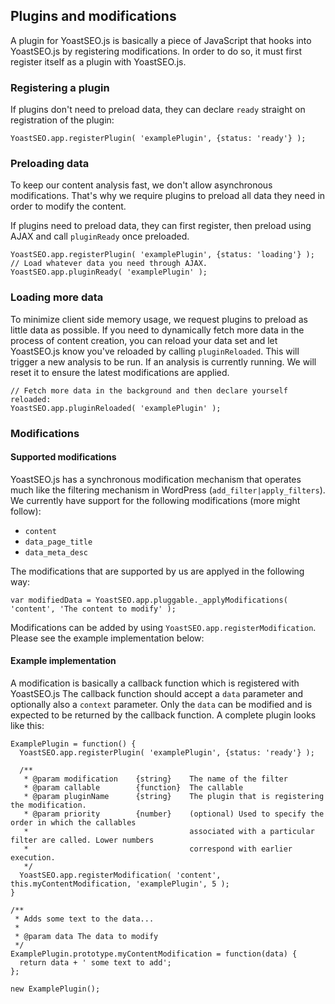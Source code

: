 ## Plugins and modifications

A plugin for YoastSEO.js is basically a piece of JavaScript that hooks into YoastSEO.js by registering modifications. In order to do so, it must first register itself as a plugin with YoastSEO.js.

### Registering a plugin

If plugins don't need to preload data, they can declare `ready` straight on registration of the plugin:

```JS
YoastSEO.app.registerPlugin( 'examplePlugin', {status: 'ready'} );
```

### Preloading data

To keep our content analysis fast, we don't allow asynchronous modifications. That's why we require plugins to preload all data they need in order to modify the content.

If plugins need to preload data, they can first register, then preload using AJAX and call `pluginReady` once preloaded.

```JS
YoastSEO.app.registerPlugin( 'examplePlugin', {status: 'loading'} );
// Load whatever data you need through AJAX.
YoastSEO.app.pluginReady( 'examplePlugin' );
```

### Loading more data

To minimize client side memory usage, we request plugins to preload as little data as possible. If you need to dynamically fetch more data in the process of content creation, you can reload your data set and let YoastSEO.js know you've reloaded by calling `pluginReloaded`. This will trigger a new analysis to be run. If an analysis is currently running. We will reset it to ensure the latest modifications are applied.

```JS
// Fetch more data in the background and then declare yourself reloaded:
YoastSEO.app.pluginReloaded( 'examplePlugin' );
```

### Modifications

#### Supported modifications

YoastSEO.js has a synchronous modification mechanism that operates much like the filtering mechanism in WordPress (`add_filter|apply_filters`). We currently have support for the following modifications (more might follow):
* `content`
* `data_page_title`
* `data_meta_desc`

The modifications that are supported by us are applyed in the following way:

```JS
var modifiedData = YoastSEO.app.pluggable._applyModifications( 'content', 'The content to modify' );
```

Modifications can be added by using `YoastSEO.app.registerModification`. Please see the example implementation below:

#### Example implementation

A modification is basically a callback function which is registered with YoastSEO.js The callback function should accept a `data` parameter and optionally also a `context` parameter. Only the `data` can be modified and is expected to be returned by the callback function. A complete plugin looks like this:

```JS
ExamplePlugin = function() {
  YoastSEO.app.registerPlugin( 'examplePlugin', {status: 'ready'} );

  /**
   * @param modification 	{string} 	The name of the filter
   * @param callable 		{function} 	The callable
   * @param pluginName 	    {string} 	The plugin that is registering the modification.
   * @param priority 		{number} 	(optional) Used to specify the order in which the callables
   * 									associated with a particular filter are called. Lower numbers
   * 									correspond with earlier execution.
   */
  YoastSEO.app.registerModification( 'content', this.myContentModification, 'examplePlugin', 5 );
}

/**
 * Adds some text to the data...
 *
 * @param data The data to modify
 */
ExamplePlugin.prototype.myContentModification = function(data) {
  return data + ' some text to add';
};

new ExamplePlugin();
```

